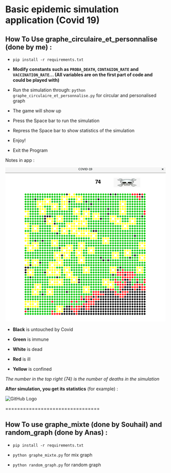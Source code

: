 Basic epidemic simulation application (Covid 19)
================================

How To Use graphe_circulaire_et_personnalise (done by me) :
---------------
- `pip install -r requirements.txt`

- **Modify constants such as `PROBA_DEATH`, `CONTAGION_RATE` and `VACCINATION_RATE`... (All variables are on the first part of code and could be played with)**

- Run the simulation through:
`python graphe_circulaire_et_personnalise.py` for circular and personalised graph 

- The game will show up

- Press the Space bar to run the simulation

- Repress the Space bar to show statistics of the simulation

- Enjoy!

- Exit the Program

Notes in app :

![GitHub Logo](DATA/case1.png)

- **Black** is untouched by Covid

- **Green** is immune

- **White** is dead

- **Red** is ill

- **Yellow** is confined

*The number in the top right (74) is the number of deaths in the simulation*


**After simulation, you get its statistics** (for example) :

![GitHub Logo](DATA/cas3.png)

================================

How To use graphe_mixte (done by Souhail) and random_graph (done by Anas) :
---------------
- `pip install -r requirements.txt`

- `python graphe_mixte.py` for mix graph 

- `python random_graph.py` for random graph 
